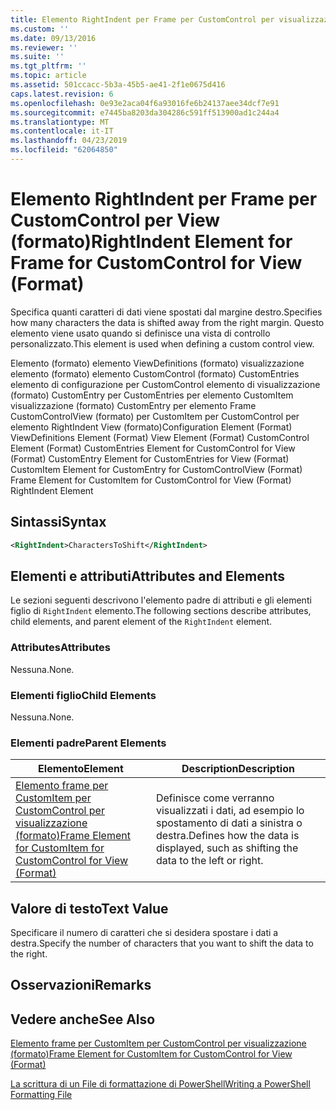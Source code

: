 ```yaml
---
title: Elemento RightIndent per Frame per CustomControl per visualizzazione (formato) | Microsoft Docs
ms.custom: ''
ms.date: 09/13/2016
ms.reviewer: ''
ms.suite: ''
ms.tgt_pltfrm: ''
ms.topic: article
ms.assetid: 501ccacc-5b3a-45b5-ae41-2f1e0675d416
caps.latest.revision: 6
ms.openlocfilehash: 0e93e2aca04f6a93016fe6b24137aee34dcf7e91
ms.sourcegitcommit: e7445ba8203da304286c591ff513900ad1c244a4
ms.translationtype: MT
ms.contentlocale: it-IT
ms.lasthandoff: 04/23/2019
ms.locfileid: "62064850"
---
```

# <a name="rightindent-element-for-frame-for-customcontrol-for-view-format"></a><span data-ttu-id="7df89-102">Elemento RightIndent per Frame per CustomControl per View (formato)</span><span class="sxs-lookup"><span data-stu-id="7df89-102">RightIndent Element for Frame for CustomControl for View (Format)</span></span>

<span data-ttu-id="7df89-103">Specifica quanti caratteri di dati viene spostati dal margine destro.</span><span class="sxs-lookup"><span data-stu-id="7df89-103">Specifies how many characters the data is shifted away from the right margin.</span></span> <span data-ttu-id="7df89-104">Questo elemento viene usato quando si definisce una vista di controllo personalizzato.</span><span class="sxs-lookup"><span data-stu-id="7df89-104">This element is used when defining a custom control view.</span></span>

<span data-ttu-id="7df89-105">Elemento (formato) elemento ViewDefinitions (formato) visualizzazione elemento (formato) elemento CustomControl (formato) CustomEntries elemento di configurazione per CustomControl elemento di visualizzazione (formato) CustomEntry per CustomEntries per elemento CustomItem visualizzazione (formato) CustomEntry per elemento Frame CustomControlView (formato) per CustomItem per CustomControl per elemento RightIndent View (formato)</span><span class="sxs-lookup"><span data-stu-id="7df89-105">Configuration Element (Format) ViewDefinitions Element (Format) View Element (Format) CustomControl Element (Format) CustomEntries Element for CustomControl for View (Format) CustomEntry Element for CustomEntries for View (Format) CustomItem Element for CustomEntry for CustomControlView (Format) Frame Element for CustomItem for CustomControl for View (Format) RightIndent Element</span></span>

## <a name="syntax"></a><span data-ttu-id="7df89-106">Sintassi</span><span class="sxs-lookup"><span data-stu-id="7df89-106">Syntax</span></span>

```xml
<RightIndent>CharactersToShift</RightIndent>
```

## <a name="attributes-and-elements"></a><span data-ttu-id="7df89-107">Elementi e attributi</span><span class="sxs-lookup"><span data-stu-id="7df89-107">Attributes and Elements</span></span>

<span data-ttu-id="7df89-108">Le sezioni seguenti descrivono l'elemento padre di attributi e gli elementi figlio di `RightIndent` elemento.</span><span class="sxs-lookup"><span data-stu-id="7df89-108">The following sections describe attributes, child elements, and parent element of the `RightIndent` element.</span></span>

### <a name="attributes"></a><span data-ttu-id="7df89-109">Attributes</span><span class="sxs-lookup"><span data-stu-id="7df89-109">Attributes</span></span>

<span data-ttu-id="7df89-110">Nessuna.</span><span class="sxs-lookup"><span data-stu-id="7df89-110">None.</span></span>

### <a name="child-elements"></a><span data-ttu-id="7df89-111">Elementi figlio</span><span class="sxs-lookup"><span data-stu-id="7df89-111">Child Elements</span></span>

<span data-ttu-id="7df89-112">Nessuna.</span><span class="sxs-lookup"><span data-stu-id="7df89-112">None.</span></span>

### <a name="parent-elements"></a><span data-ttu-id="7df89-113">Elementi padre</span><span class="sxs-lookup"><span data-stu-id="7df89-113">Parent Elements</span></span>

|<span data-ttu-id="7df89-114">Elemento</span><span class="sxs-lookup"><span data-stu-id="7df89-114">Element</span></span>|<span data-ttu-id="7df89-115">Description</span><span class="sxs-lookup"><span data-stu-id="7df89-115">Description</span></span>|
|-------------|-----------------|
|[<span data-ttu-id="7df89-116">Elemento frame per CustomItem per CustomControl per visualizzazione (formato)</span><span class="sxs-lookup"><span data-stu-id="7df89-116">Frame Element for CustomItem for CustomControl for View (Format)</span></span>](./frame-element-for-customitem-for-customcontrol-for-view-format.md)|<span data-ttu-id="7df89-117">Definisce come verranno visualizzati i dati, ad esempio lo spostamento di dati a sinistra o destra.</span><span class="sxs-lookup"><span data-stu-id="7df89-117">Defines how the data is displayed, such as shifting the data to the left or right.</span></span>|

## <a name="text-value"></a><span data-ttu-id="7df89-118">Valore di testo</span><span class="sxs-lookup"><span data-stu-id="7df89-118">Text Value</span></span>

<span data-ttu-id="7df89-119">Specificare il numero di caratteri che si desidera spostare i dati a destra.</span><span class="sxs-lookup"><span data-stu-id="7df89-119">Specify the number of characters that you want to shift the data to the right.</span></span>

## <a name="remarks"></a><span data-ttu-id="7df89-120">Osservazioni</span><span class="sxs-lookup"><span data-stu-id="7df89-120">Remarks</span></span>

## <a name="see-also"></a><span data-ttu-id="7df89-121">Vedere anche</span><span class="sxs-lookup"><span data-stu-id="7df89-121">See Also</span></span>

[<span data-ttu-id="7df89-122">Elemento frame per CustomItem per CustomControl per visualizzazione (formato)</span><span class="sxs-lookup"><span data-stu-id="7df89-122">Frame Element for CustomItem for CustomControl for View (Format)</span></span>](./frame-element-for-customitem-for-customcontrol-for-view-format.md)

[<span data-ttu-id="7df89-123">La scrittura di un File di formattazione di PowerShell</span><span class="sxs-lookup"><span data-stu-id="7df89-123">Writing a PowerShell Formatting File</span></span>](./writing-a-powershell-formatting-file.md)
